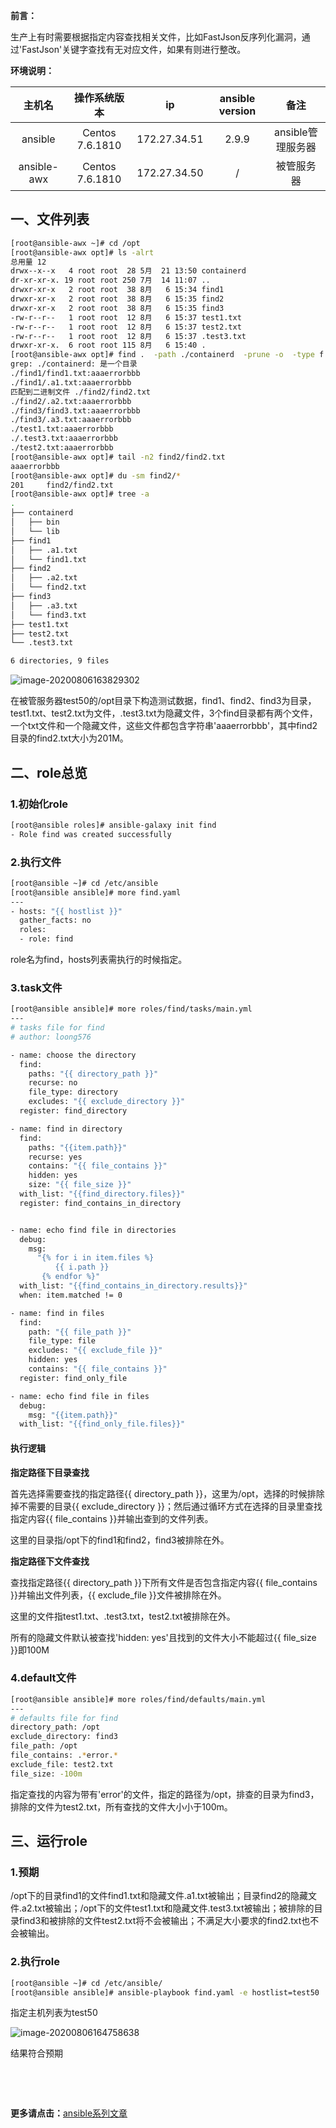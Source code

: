 **前言：**

​    生产上有时需要根据指定内容查找相关文件，比如FastJson反序列化漏洞，通过'FastJson'关键字查找有无对应文件，如果有则进行整改。

**环境说明：**

|   主机名    |  操作系统版本   |      ip      | ansible version |       备注        |
| :---------: | :-------------: | :----------: | :-------------: | :---------------: |
|   ansible   | Centos 7.6.1810 | 172.27.34.51 |      2.9.9      | ansible管理服务器 |
| ansible-awx | Centos 7.6.1810 | 172.27.34.50 |        /        |    被管服务器     |

## 一、文件列表

```bash
[root@ansible-awx ~]# cd /opt
[root@ansible-awx opt]# ls -alrt
总用量 12
drwx--x--x   4 root root  28 5月  21 13:50 containerd
dr-xr-xr-x. 19 root root 250 7月  14 11:07 ..
drwxr-xr-x   2 root root  38 8月   6 15:34 find1
drwxr-xr-x   2 root root  38 8月   6 15:35 find2
drwxr-xr-x   2 root root  38 8月   6 15:35 find3
-rw-r--r--   1 root root  12 8月   6 15:37 test1.txt
-rw-r--r--   1 root root  12 8月   6 15:37 test2.txt
-rw-r--r--   1 root root  12 8月   6 15:37 .test3.txt
drwxr-xr-x.  6 root root 115 8月   6 15:40 .
[root@ansible-awx opt]# find .  -path ./containerd  -prune -o  -type f |xargs grep  error
grep: ./containerd: 是一个目录
./find1/find1.txt:aaaerrorbbb
./find1/.a1.txt:aaaerrorbbb
匹配到二进制文件 ./find2/find2.txt
./find2/.a2.txt:aaaerrorbbb
./find3/find3.txt:aaaerrorbbb
./find3/.a3.txt:aaaerrorbbb
./test1.txt:aaaerrorbbb
./.test3.txt:aaaerrorbbb
./test2.txt:aaaerrorbbb
[root@ansible-awx opt]# tail -n2 find2/find2.txt
aaaerrorbbb
[root@ansible-awx opt]# du -sm find2/*
201     find2/find2.txt
[root@ansible-awx opt]# tree -a
.
├── containerd
│   ├── bin
│   └── lib
├── find1
│   ├── .a1.txt
│   └── find1.txt
├── find2
│   ├── .a2.txt
│   └── find2.txt
├── find3
│   ├── .a3.txt
│   └── find3.txt
├── test1.txt
├── test2.txt
└── .test3.txt

6 directories, 9 files
```

![image-20200806163829302](https://i.loli.net/2020/08/06/QK2IeH1yMrR9N6X.png)

在被管服务器test50的/opt目录下构造测试数据，find1、find2、find3为目录，test1.txt、test2.txt为文件，.test3.txt为隐藏文件，3个find目录都有两个文件，一个txt文件和一个隐藏文件，这些文件都包含字符串'aaaerrorbbb'，其中find2目录的find2.txt大小为201M。

## 二、role总览

### 1.初始化role

```bash
[root@ansible roles]# ansible-galaxy init find
- Role find was created successfully
```

### 2.执行文件

```bash
[root@ansible ~]# cd /etc/ansible
[root@ansible ansible]# more find.yaml 
---
- hosts: "{{ hostlist }}"
  gather_facts: no
  roles:
  - role: find 
```

role名为find，hosts列表需执行的时候指定。

### 3.task文件

```bash
[root@ansible ansible]# more roles/find/tasks/main.yml 
---
# tasks file for find
# author: loong576

- name: choose the directory 
  find:
    paths: "{{ directory_path }}" 
    recurse: no
    file_type: directory
    excludes: "{{ exclude_directory }}" 
  register: find_directory

- name: find in directory 
  find:
    paths: "{{item.path}}" 
    recurse: yes 
    contains: "{{ file_contains }}" 
    hidden: yes
    size: "{{ file_size }}" 
  with_list: "{{find_directory.files}}"
  register: find_contains_in_directory


- name: echo find file in directories
  debug:
    msg:
      "{% for i in item.files %}
          {{ i.path }} 
       {% endfor %}"
  with_list: "{{find_contains_in_directory.results}}"
  when: item.matched != 0

- name: find in files
  find:
    path: "{{ file_path }}" 
    file_type: file
    excludes: "{{ exclude_file }}" 
    hidden: yes
    contains: "{{ file_contains }}" 
  register: find_only_file

- name: echo find file in files
  debug:
    msg: "{{item.path}}"
  with_list: "{{find_only_file.files}}"
```

#### 执行逻辑

**指定路径下目录查找**

首先选择需要查找的指定路径{{ directory_path }}，这里为/opt，选择的时候排除掉不需要的目录{{ exclude_directory }}；然后通过循环方式在选择的目录里查找指定内容{{ file_contains }}并输出查到的文件列表。

这里的目录指/opt下的find1和find2，find3被排除在外。

**指定路径下文件查找**

查找指定路径{{ directory_path }}下所有文件是否包含指定内容{{ file_contains }}并输出文件列表，{{ exclude_file }}文件被排除在外。

这里的文件指test1.txt、.test3.txt，test2.txt被排除在外。

所有的隐藏文件默认被查找'hidden: yes'且找到的文件大小不能超过{{ file_size }}即100M

### 4.default文件

```bash
[root@ansible ansible]# more roles/find/defaults/main.yml 
---
# defaults file for find
directory_path: /opt
exclude_directory: find3
file_path: /opt
file_contains: .*error.*
exclude_file: test2.txt
file_size: -100m
```

指定查找的内容为带有'error'的文件，指定的路径为/opt，排查的目录为find3，排除的文件为test2.txt，所有查找的文件大小小于100m。

## 三、运行role

### 1.预期

/opt下的目录find1的文件find1.txt和隐藏文件.a1.txt被输出；目录find2的隐藏文件.a2.txt被输出；/opt下的文件test1.txt和隐藏文件.test3.txt被输出；被排除的目录find3和被排除的文件test2.txt将不会被输出；不满足大小要求的find2.txt也不会被输出。

### 2.执行role

```bash
[root@ansible ~]# cd /etc/ansible/
[root@ansible ansible]# ansible-playbook find.yaml -e hostlist=test50
```

指定主机列表为test50

![image-20200806164758638](https://i.loli.net/2020/08/06/jBMF463wtLfe8pV.png)

结果符合预期

&nbsp;

&nbsp;


**更多请点击：**[ansible系列文章](https://blog.51cto.com/3241766/category17.html)

